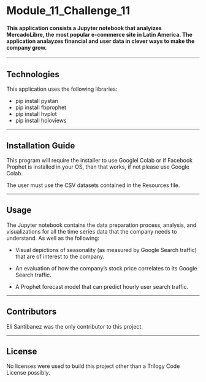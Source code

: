 # Module_11_Challenge_11
#### This application consists a Jupyter notebook that analyizes MercadoLibre, the most popular e-commerce site in Latin America. The application analayzes financial and user data in clever ways to make the company grow. 
---

## Technologies

This application uses the following libraries:
* pip install pystan
* pip install fbprophet
* pip install hvplot
* pip install holoviews

---

## Installation Guide

This program will require the installer to use Googlel Colab or if Facebook Prophet is installed in your OS, than that works, if not please use Google Colab. 

The user must use the CSV datasets contained in the Resources file. 

---

## Usage
The Jupyter notebook contains the data preparation process, analysis, and visualizations for all the time series data that the company needs to understand. As well as the following:

* Visual depictions of seasonality (as measured by Google Search traffic) that are of interest to the company.

* An evaluation of how the company’s stock price correlates to its Google Search traffic.

* A Prophet forecast model that can predict hourly user search traffic.



---

## Contributors

Eli Santibanez was the only contributor to this project. 

---

## License

No licenses were used to build this project other than a Trilogy Code License possibly. 